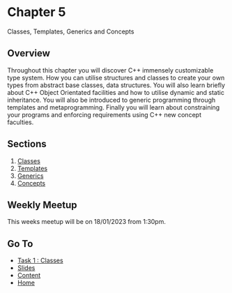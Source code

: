 # Chapter 5

Classes, Templates, Generics and Concepts

## Overview

Throughout this chapter you will discover C++ immensely customizable type system. How you can utilise structures and classes to create your own types from abstract base classes, data structures. You will also learn briefly about C++ Object Orientated facilities and how to utilise dynamic and static inheritance. You will also be introduced to generic programming through templates and metaprogramming. Finally you will learn about constraining your programs and enforcing requirements using C++ new concept faculties.

## Sections

1. [Classes](/content/chapter5/tasks/classes.md)
2. [Templates](/content/chapter5/tasks/templates.md)
3. [Generics](/content/chapter5/tasks/generics.md)
4. [Concepts](/content/chapter5/tasks/concepts.md)

## Weekly Meetup

This weeks meetup will be on 18/01/2023 from 1:30pm.

## Go To

- [Task 1 : Classes](/content/chapter5/tasks/classes.md)
- [Slides](/content/chapter5/slides/README.md)
- [Content](/content/README.md)
- [Home](/README.md)
